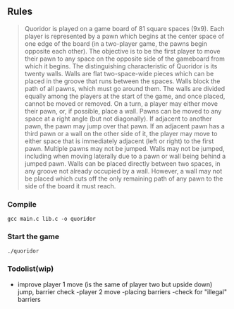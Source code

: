 ## Rules

>Quoridor is played on a game board of 81 square spaces (9x9). Each player is represented by a pawn which begins at the center space
of one edge of the board (in a two-player game, the pawns begin opposite each other). The objective is to be the first player to
move their pawn to any space on the opposite side of the gameboard from which it begins.
The distinguishing characteristic of Quoridor is its twenty walls. Walls are flat two-space-wide pieces which can be placed 
in the groove that runs between the spaces. Walls block the path of all pawns, which must go around them. The walls are divided
equally among the players at the start of the game, and once placed, cannot be moved or removed. On a turn, a player may either
move their pawn, or, if possible, place a wall.
Pawns can be moved to any space at a right angle (but not diagonally). If adjacent to another pawn, 
the pawn may jump over that pawn. If an adjacent pawn has a third pawn or a wall on the other side of it, the player may move to
either space that is immediately adjacent (left or right) to the first pawn. Multiple pawns may not be jumped. Walls may not be
jumped, including when moving laterally due to a pawn or wall being behind a jumped pawn.
Walls can be placed directly between two spaces, in any groove not already occupied by a wall. However, 
a wall may not be placed which cuts off the only remaining path of any pawn to the side of the board it must reach. 

### Compile

`gcc main.c lib.c -o quoridor`

### Start the game

`./quoridor`

### Todolist(wip)
- improve player 1 move (is the same of player two but upside down)
jump, barrier check
-player 2 move 
-placing barriers
-check for "illegal" barriers
